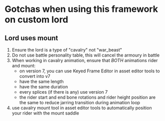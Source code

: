 # Gotchas when using this framework on custom lord

## Lord uses mount

1. Ensure the lord is a type of "cavalry" not "war_beast"
2. Do not use battle personality table, this will cancel the armoury in battle
3. When working in cavalry animation, ensure that *BOTH* animations rider and mount:
    - on version 7, you can use Keyed Frame Editor in asset editor tools to convert into v7
    - have the same length
    - have the same duration
    - every splices (if there is any) use version 7
    - the rider start and end bone rotations and rider height position are the same to reduce jarring transition during animation loop
4. use cavalry mount tool in asset editor tools to automatically position your rider with the mount saddle
